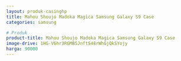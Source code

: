 ```yaml
---
layout: produk-casinghp
title: Mahou Shoujo Madoka Magica Samsung Galaxy S9 Case
categories: samsung

# Produk
product-title: Mahou Shoujo Madoka Magica Samsung Galaxy S9 Case
image-drive: 1HG-V6hr3RGMB5JnftS48rWhGjQkSYojy
harga: 90000
---
```

